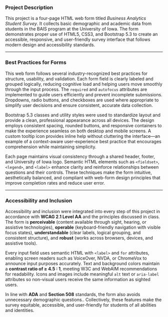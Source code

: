 ### Project Description
This project is a four-page HTML web form titled *Business Analytics Student Survey*. It collects basic demographic and academic data from students in the BAIS program at the University of Iowa. The form demonstrates proper use of HTML5, CSS3, and Bootstrap 5.3 to create an accessible, responsive, and user-friendly survey interface that follows modern design and accessibility standards.

---

### Best Practices for Forms
This web form follows several industry-recognized best practices for structure, usability, and validation. Each form field is clearly labeled and grouped logically, reducing cognitive load and helping users move smoothly through the input process. The `required` and `autofocus` attributes are implemented to guide users efficiently and prevent incomplete submissions. Dropdowns, radio buttons, and checkboxes are used where appropriate to simplify user decisions and ensure consistent, accurate data collection.

Bootstrap 5.3 classes and utility styles were used to standardize layout and provide a clean, professional appearance across all devices. The design employs consistent spacing, rounded buttons, and responsive containers to make the experience seamless on both desktop and mobile screens. A custom tooltip icon provides inline help without cluttering the interface—an example of a context-aware user-experience best practice that encourages comprehension while maintaining simplicity.

Each page maintains visual consistency through a shared header, footer, and University of Iowa logo. Semantic HTML elements such as `<fieldset>`, `<legend>`, and `<label>` enhance clarity and reinforce relationships between questions and their controls. These techniques make the form intuitive, aesthetically balanced, and compliant with web-form design principles that improve completion rates and reduce user error.

---

### Accessibility and Inclusion
Accessibility and inclusion were integrated into every step of this project in accordance with **WCAG 2.1 Level AA** and the principles discussed in class. The form is **perceivable** (content available through sight, hearing, or assistive technologies), **operable** (keyboard-friendly navigation with visible focus states), **understandable** (clear labels, logical grouping, and consistent structure), and **robust** (works across browsers, devices, and assistive tools).

Every input field uses semantic HTML with `<label>` and `for` attributes, enabling screen readers such as VoiceOver, NVDA, or ChromeVox to announce input purposes accurately. Text and background colors maintain a **contrast ratio of ≥ 4.5 : 1**, meeting W3C and WebAIM recommendations for readability. Icons and images include meaningful `alt` text or `aria-label` attributes so non-visual users receive the same information as sighted users.

In line with **ADA** and **Section 508** standards, the form also avoids unnecessary demographic questions.. Collectively, these features make the survey equitable, accessible, and user-friendly for students of all abilities and identities.
